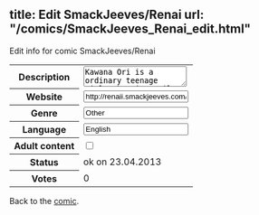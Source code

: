 title: Edit SmackJeeves/Renai
url: "/comics/SmackJeeves_Renai_edit.html"
---
Edit info for comic SmackJeeves/Renai

<form name="comic" action="http://gaepostmail.appengine.com/comic" name="post">
<table class="comicinfo">
<tr>
<th>Description</th><td><textarea name="description">Kawana Ori is a ordinary teenage girl, that is until she meets the new boy at Fujiwara high, he calls himself Ren-kun an he says he likes &quot;pure&quot; girls. But what Kawana doesnt know is that Ren is a 1000 year old vampire who can only drink the blood of &quot;pure&quot; girls.</textarea></td>
</tr>
<tr>
<th>Website</th><td><input type="text" name="url" value="http://renaii.smackjeeves.com/comics/"/></td>
</tr>
<tr>
<th>Genre</th><td><input type="text" name="genre" value="Other"/></td>
</tr>
<tr>
<th>Language</th><td><input type="text" name="language" value="English"/></td>
</tr>
<tr>
<th>Adult content</th><td><input type="checkbox" name="adult" value="adult" /></td>
</tr>
<tr>
<th>Status</th><td>ok on 23.04.2013</td>
</tr>
<tr>
<th>Votes</th><td>0</div></td>
</tr>
</table>
</form>

Back to the [comic](/comics/SmackJeeves_Renai.html).
